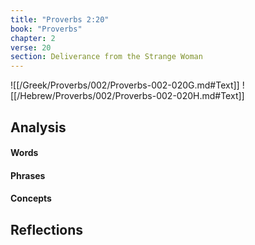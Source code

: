 ```yaml
---
title: "Proverbs 2:20"
book: "Proverbs"
chapter: 2
verse: 20
section: Deliverance from the Strange Woman
---
```

![[/Greek/Proverbs/002/Proverbs-002-020G.md#Text]]
![[/Hebrew/Proverbs/002/Proverbs-002-020H.md#Text]]

## Analysis

#### Words

#### Phrases

#### Concepts

## Reflections

